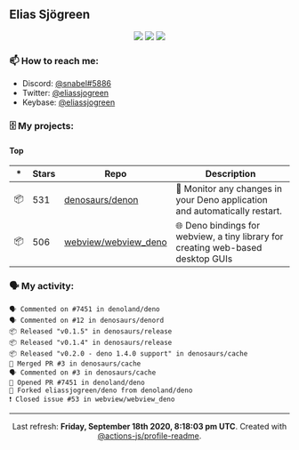 ## Elias Sjögreen

<p align="center">
  <img src="https://img.shields.io/badge/🎂-dec. 2003-success" />
  <img src="https://img.shields.io/badge/🌎-Stockholm-informational" />
  <img src="https://img.shields.io/badge/👦-He/Him-informational" />
</p>

### 📫 How to reach me:

- Discord: [@snabel#5886](https://discord.com/users/267978757799673866)
- Twitter: [@eliassjogreen](https://twitter.com/eliassjogreen)
- Keybase: [@eliassjogreen](https://keybase.io/eliassjogreen)

### 🗄 My projects:

#### Top
|*|Stars|Repo|Description|
|---|---|---|---|
| 📦 | 531 | [denosaurs/denon](https://github.com/denosaurs/denon) | 👀 Monitor any changes in your Deno application and automatically restart. |
| 📦 | 506 | [webview/webview_deno](https://github.com/webview/webview_deno) | 🌐 Deno bindings for webview, a tiny library for creating web-based desktop GUIs |

### 🗣 My activity:

```
🗣 Commented on #7451 in denoland/deno
🗣 Commented on #12 in denosaurs/denord
📦 Released "v0.1.5" in denosaurs/release
📦 Released "v0.1.4" in denosaurs/release
📦 Released "v0.2.0 - deno 1.4.0 support" in denosaurs/cache
🎉 Merged PR #3 in denosaurs/cache
🗣 Commented on #3 in denosaurs/cache
💪 Opened PR #7451 in denoland/deno
🍴 Forked eliassjogreen/deno from denoland/deno
❗️ Closed issue #53 in webview/webview_deno
```

------------
<p align="center">Last refresh: <b>Friday, September 18th 2020, 8:18:03 pm UTC</b>. Created with <a href=https://github.com/marketplace/actions/profile-readme>@actions-js/profile-readme</a>.</p>

